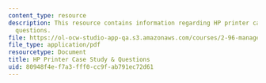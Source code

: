 ```yaml
---
content_type: resource
description: This resource contains information regarding HP printer case study &
  questions.
file: https://ol-ocw-studio-app-qa.s3.amazonaws.com/courses/2-96-management-in-engineering-fall-2012/80948f4ef7a3fff0cc9fab791ec72d61_MIT2_96F12_assn03.pdf
file_type: application/pdf
resourcetype: Document
title: HP Printer Case Study & Questions
uid: 80948f4e-f7a3-fff0-cc9f-ab791ec72d61
---
```

